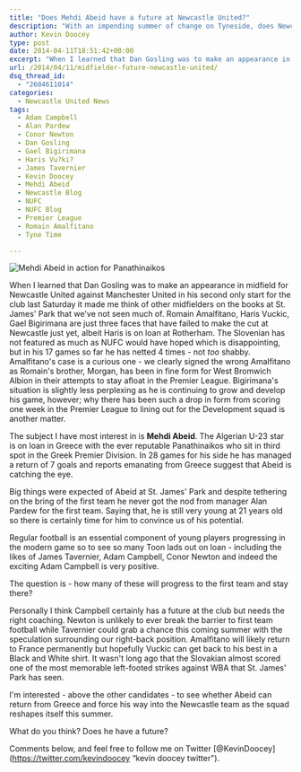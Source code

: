 ```yaml
---
title: "Does Mehdi Abeid have a future at Newcastle United?"
description: "With an impending summer of change on Tyneside, does Newcastle's young midfielder and Panathinaikos loanee Mehdi Abeid have a future at St. James' Park?"
author: Kevin Doocey
type: post
date: 2014-04-11T18:51:42+00:00
excerpt: "When I learned that Dan Gosling was to make an appearance in midfield for Newcastle United against Manchester United in his second only start for the club last Saturday it.."
url: /2014/04/11/midfielder-future-newcastle-united/
dsq_thread_id:
  - "2604611014"
categories:
  - Newcastle United News
tags:
  - Adam Campbell
  - Alan Pardew
  - Conor Newton
  - Dan Gosling
  - Gael Bigirimana
  - Haris Vu?ki?
  - James Tavernier
  - Kevin Doocey
  - Mehdi Abeid
  - Newcastle Blog
  - NUFC
  - NUFC Blog
  - Premier League
  - Romain Amalfitano
  - Tyne Time

---
```

![Mehdi Abeid in action for Panathinaikos](http://www.tynetime.com/wp-content/uploads/2014/04/Mehdi-Abeid-Panathinaikos.jpg "Abeid - In flying form for Panathinaikos as he loan spell comes to a close")

When I learned that Dan Gosling was to make an appearance in midfield for Newcastle United against Manchester United in his second only start for the club last Saturday it made me think of other midfielders on the books at St. James' Park that we've not seen much of. Romain Amalfitano, Haris Vuckic, Gael Bigirimana are just three faces that have failed to make the cut at Newcastle just yet, albeit Haris is on loan at Rotherham. The Slovenian has not featured as much as NUFC would have hoped which is disappointing, but in his 17 games so far he has netted 4 times - not _too_ shabby. Amalfitano's case is a curious one - we clearly signed the wrong Amalfitano as Romain's brother, Morgan, has been in fine form for West Bromwich Albion in their attempts to stay afloat in the Premier League. Bigirimana's situation is slightly less perplexing as he is continuing to grow and develop his game, however; why there has been such a drop in form from  scoring one week in the Premier League to lining out for the Development squad is another matter.

The subject I have most interest in is **Mehdi Abeid**. The Algerian U-23 star is on loan in Greece with the ever reputable Panathinaikos who sit in third spot in the Greek Premier Division. In 28 games for his side he has managed a return of 7 goals and reports emanating from Greece suggest that Abeid is catching the eye.

Big things were expected of Abeid at St. James' Park and despite tethering on the bring of the first team he never got the nod from manager Alan Pardew for the first team. Saying that, he is still very young at 21 years old so there is certainly time for him to convince us of his potential.

Regular football is an essential component of young players progressing in the modern game so to see so many Toon lads out on loan - including the likes of James Tavernier, Adam Campbell, Conor Newton and indeed the exciting Adam Campbell is very positive.

The question is - how many of these will progress to the first team and stay there?

Personally I think Campbell certainly has a future at the club but needs the right coaching. Newton is unlikely to ever break the barrier to first team football while Tavernier could grab a chance this coming summer with the speculation surrounding our right-back position. Amalfitano will likely return to France permanently but hopefully Vuckic can get back to his best in a Black and White shirt. It wasn't long ago that the Slovakian almost scored one of the most memorable left-footed strikes against WBA that St. James' Park has seen.

I'm interested - above the other candidates - to see whether Abeid can return from Greece and force his way into the Newcastle team as the squad reshapes itself this summer.

What do you think? Does he have a future?

Comments below, and feel free to follow me on Twitter [@KevinDoocey](https://twitter.com/kevindoocey “kevin doocey twitter").
